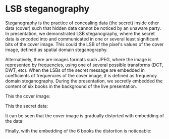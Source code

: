 # LSB steganography

Steganography is the practice of concealing data (the secret) inside other data (cover) such that hidden data cannot be noticed by an unaware party. In presentation, we demonstrated   LSB steganography, where the secret data is encoded into and communicated in one or several least significant bits of the cover image. This could the LSB of the pixel's values of the cover image, defined as spatial domain steganography. 

Alternatively, there are images formats such JPEG, where the image is represented by frequencies, using one of several possible transforms (DCT, DWT, etc). When the LSBs of the secret message are embedded in coefficients of frequencies of the cover image, it is defined as frequency domain steganography. 
During the presentation, we secretly embedded the content of six books in the background of the live presentation.

This the cover image:

This the secret data:

It can be seen that the cover image is gradually distorted with embedding of the data:

Finally, with the embedding of the 6 books the distortion is noticeable:
